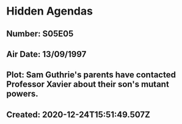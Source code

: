 # Hidden Agendas
## Number: S05E05
## Air Date: 13/09/1997
## Plot: Sam Guthrie's parents have contacted Professor Xavier about their son's mutant powers.
## Created: 2020-12-24T15:51:49.507Z